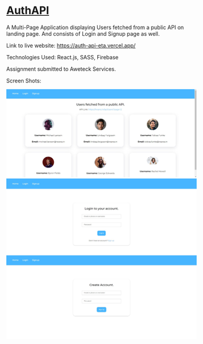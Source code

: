 # [AuthAPI](https://auth-api-eta.vercel.app/)

A Multi-Page Application displaying Users fetched from a public API on landing page. And consists of Login and Signup page as well.

Link to live website: https://auth-api-eta.vercel.app/

Technologies Used: React.js, SASS, Firebase

Assignment submitted to Aweteck Services.

Screen Shots:

<a href="https://auth-api-eta.vercel.app/"><img src="https://raw.githubusercontent.com/Naman13Kumawat/AuthAPI/main/public/images/1.jpg" alt="1" /></a>
<a href="https://auth-api-eta.vercel.app/"><img src="https://raw.githubusercontent.com/Naman13Kumawat/AuthAPI/main/public/images/2.jpg" alt="2" /></a>
<a href="https://auth-api-eta.vercel.app/"><img src="https://raw.githubusercontent.com/Naman13Kumawat/AuthAPI/main/public/images/3.jpg" alt="3" /></a>

